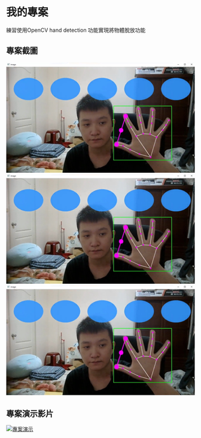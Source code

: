 # 我的專案

練習使用OpenCV hand detection 功能實現將物體脫放功能

## 專案截圖

![專案截圖1](./images/1.jpg)
![專案截圖2](./images/1.jpg)
![專案截圖3](./images/1.jpg)

## 專案演示影片

[![專案演示]([https://img.youtube.com/vi/dQw4w9WgXcQ/0.jpg)](https://www.youtube.com/watch?v=dQw4w9WgXcQ](https://youtu.be/wnnt3if9m3A))
